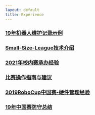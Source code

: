 ```yaml
---
layout: default 
title: Experience
---
```

### [19年机器人维护记录示例](/19年机器人维护记录示例)
### [Small-Size-League技术介绍](/Small-Size-League技术介绍)
### [2021年校内赛承办经验](/2021年校内赛承办经验)
### [比赛操作指南与建议](/比赛操作指南与建议)
### [2019RoboCup中国赛-硬件管理经验](/2019RoboCup中国赛-硬件管理经验)
### [19年中国赛防守总结](/19年中国赛防守总结)
